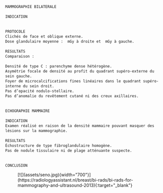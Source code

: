 ```
MAMMOGRAPHIE BILATERALE

INDICATION


PROTOCOLE
Clichés de face et oblique externe.
Dose glandulaire moyenne :  mGy à droite et  mGy à gauche.

RESULTATS
Comparaison :

Densité de type C : parenchyme dense hétérogène.
Asymétrie focale de densité au profit du quadrant supéro-externe du sein gauche.
Foyer de microcalcifications fines linéaires dans le quadrant supéro-interne du sein droit.
Pas d’opacité nodulo-stellaire.
Pas d’anomalie du revêtement cutané ni des creux axillaires.


ECHOGRAPHIE MAMMAIRE

INDICATION
Examen réalisé en raison de la densité mammaire pouvant masquer des lésions sur la mammographie.

RESULTATS
Échostructure de type fibroglandulaire homogène. 
Pas de nodule tissulaire ni de plage atténuante suspecte. 


CONCLUSION
```

<figure markdown="span">
    [![](assets/seno.jpg){width="700"}](https://radiologyassistant.nl/breast/bi-rads/bi-rads-for-mammography-and-ultrasound-2013){:target="_blank"}
</figure>